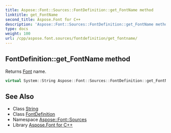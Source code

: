 ```yaml
---
title: Aspose::Font::Sources::FontDefinition::get_FontName method
linktitle: get_FontName
second_title: Aspose.Font for C++
description: 'Aspose::Font::Sources::FontDefinition::get_FontName method. Returns Font name in C++.'
type: docs
weight: 100
url: /cpp/aspose.font.sources/fontdefinition/get_fontname/
---
```

## FontDefinition::get_FontName method


Returns [Font](../../../aspose.font/font/) name.

```cpp
virtual System::String Aspose::Font::Sources::FontDefinition::get_FontName()
```

## See Also

* Class [String](../../../system/string/)
* Class [FontDefinition](../)
* Namespace [Aspose::Font::Sources](../../)
* Library [Aspose.Font for C++](../../../)
